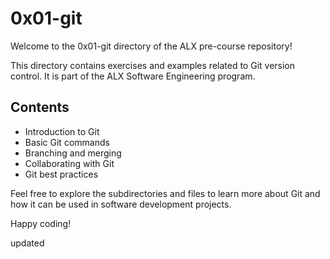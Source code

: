 # 0x01-git

Welcome to the 0x01-git directory of the ALX pre-course repository!

This directory contains exercises and examples related to Git version control. It is part of the ALX Software Engineering program.

## Contents

- Introduction to Git
- Basic Git commands
- Branching and merging
- Collaborating with Git
- Git best practices

Feel free to explore the subdirectories and files to learn more about Git and how it can be used in software development projects.

Happy coding!

updated
